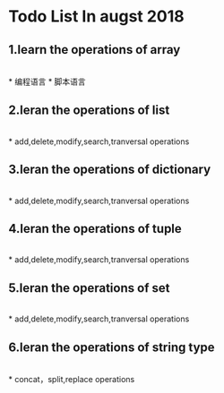 # Todo List In augst 2018



## 1.learn the operations of array
<br>
* 编程语言  
    * 脚本语言  
  
## 2.leran the operations of list
<br>
     * add,delete,modify,search,tranversal operations
  
## 3.leran the operations of dictionary
<br>
     * add,delete,modify,search,tranversal operations
   
## 4.leran the operations of tuple
<br>
     * add,delete,modify,search,tranversal operations
   
## 5.leran the operations of set
<br>
     * add,delete,modify,search,tranversal operations
   

## 6.leran the operations of string type
<br>
     * concat，split,replace operations
